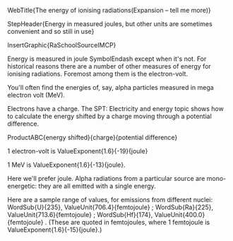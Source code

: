 WebTitle{The energy of ionising radiations(Expansion &ndash; tell me more)}

StepHeader{Energy in measured joules, but other units are sometimes convenient and so still in use}

InsertGraphic{RaSchoolSourceIMCP}

Energy is measured in joule SymbolEndash except when it's not. For historical reasons there are a number of other measures of energy for ionising radiations. Foremost among them is the electron-volt.

You'll often find the energies of, say, alpha particles measured in mega electron volt (MeV).

Electrons have a charge. The SPT: Electricity and energy topic shows how to calculate the energy shifted by a charge moving through a potential difference.

ProductABC{energy shifted}{charge}{potential difference}

1 electron-volt is ValueExponent{1.6}{-19}{joule}

1 MeV is ValueExponent{1.6}{-13}{joule}.

Here we'll prefer joule. Alpha radiations from a particular source are mono-energetic: they are all emitted with a single energy.

Here are a sample range of values, for emissions from different nuclei: WordSub{U}{235}, ValueUnit{706.4}{femtojoule} ; WordSub{Ra}{225}, ValueUnit{713.6}{femtojoule} ; WordSub{Hf}{174}, ValueUnit{400.0}{femtojoule} . (These are quoted in femtojoules, where 1 femtojoule is ValueExponent{1.6}{-15}{joule}.)


